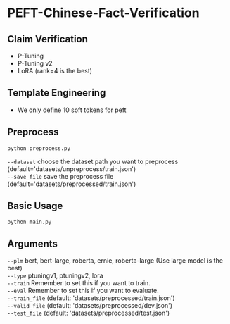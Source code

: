 # PEFT-Chinese-Fact-Verification
## Claim Verification
* P-Tuning
* P-Tuning v2
* LoRA (rank=4 is the best)
## Template Engineering
* We only define 10 soft tokens for peft
## Preprocess
    python preprocess.py 
`--dataset` choose the dataset path you want to preprocess (default='datasets/unpreprocess/train.json')   
`--save_file` save the preprocess file (default='datasets/preprocessed/train.json')  
## Basic Usage  
    python main.py    
## Arguments  
`--plm` bert, bert-large, roberta, ernie, roberta-large (Use large model is the best)  
`--type` ptuningv1, ptuningv2, lora  
`--train` Remember to set this if you want to train.    
`--eval` Remember to set this if you want to evaluate.   
`--train_file` (default: 'datasets/preprocessed/train.json')  
`--valid_file` (default: 'datasets/preprocessed/dev.json')  
`--test_file` (default: 'datasets/preprocessed/test.json')
